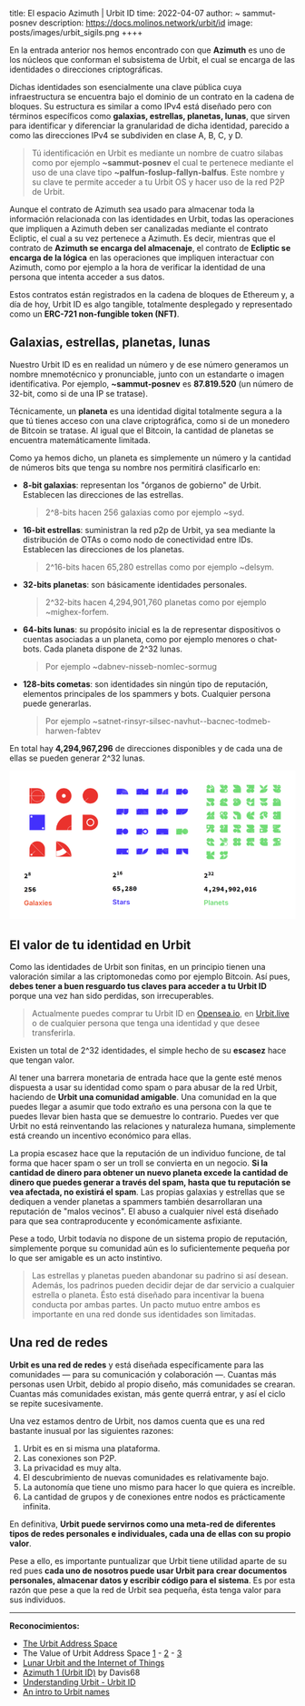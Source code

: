 title: El espacio Azimuth | Urbit ID
time: 2022-04-07
author: ~ sammut-posnev
description: https://docs.molinos.network/urbit/id
image: posts/images/urbit_sigils.png
++++

En la entrada anterior nos hemos encontrado con que **Azimuth** es uno de los núcleos que conforman el subsistema de Urbit, el cual se encarga de las identidades o direcciones criptográficas.

Dichas identidades son esencialmente una clave pública cuya infraestructura se encuentra bajo el dominio de un contrato en la cadena de bloques. Su estructura es similar a como IPv4 está diseñado pero con términos específicos como **galaxias, estrellas, planetas, lunas**, que sirven para identificar y diferenciar la granularidad de dicha identidad, parecido a como las direcciones IPv4 se subdividen en clase A, B, C, y D.

> Tú identificación en Urbit es mediante un nombre de cuatro silabas como por ejemplo **~sammut-posnev** el cual te pertenece mediante el uso de una clave tipo **~palfun-foslup-fallyn-balfus**. Este nombre y su clave te permite acceder a tu Urbit OS y hacer uso de la red P2P de Urbit.

Aunque el contrato de Azimuth sea usado para almacenar toda la información relacionada con las identidades en Urbit, todas las operaciones que impliquen a Azimuth deben ser canalizadas mediante el contrato Ecliptic, el cual a su vez pertenece a Azimuth. Es decir, mientras que el contrato de **Azimuth se encarga del almacenaje**, el contrato de **Ecliptic se encarga de la lógica** en las operaciones que impliquen interactuar con Azimuth, como por ejemplo a la hora de verificar la identidad de una persona que intenta acceder a sus datos.

Estos contratos están registrados en la cadena de bloques de Ethereum y, a día de hoy, Urbit ID es algo tangible, totalmente desplegado y representado como un **ERC-721 non-fungible token (NFT)**.

## Galaxias, estrellas, planetas, lunas

Nuestro Urbit ID es en realidad un número y de ese número generamos un nombre mnemotécnico y pronunciable, junto con un estandarte o imagen identificativa. Por ejemplo, **~sammut-posnev** es **87.819.520** (un número de 32-bit, como si de una IP se tratase).

Técnicamente, un **planeta** es una identidad digital totalmente segura a la que tú tienes acceso con una clave criptográfica, como si de un monedero de Bitcoin se tratase. Al igual que el Bitcoin, la cantidad de planetas se encuentra matemáticamente limitada.

Como ya hemos dicho, un planeta es simplemente un número y la cantidad de números bits que tenga su nombre nos permitirá clasificarlo en:

- **8-bit galaxias**: representan los "órganos de gobierno" de Urbit. Establecen las direcciones de las estrellas.
    
    > 2^8-bits hacen 256 galaxias como por ejemplo ~syd.
    
- **16-bit estrellas**: suministran la red p2p de Urbit, ya sea mediante la distribución de OTAs o como nodo de conectividad entre IDs. Establecen las direcciones de los planetas.
    
    > 2^16-bits hacen 65,280 estrellas como por ejemplo ~delsym.
    
- **32-bits planetas**: son básicamente identidades personales.
    
    > 2^32-bits hacen 4,294,901,760 planetas como por ejemplo ~mighex-forfem.
    
- **64-bits lunas**: su propósito inicial es la de representar dispositivos o cuentas asociadas a un planeta, como por ejemplo menores o chat-bots. Cada planeta dispone de 2^32 lunas.
    
    > Por ejemplo ~dabnev-nisseb-nomlec-sormug
    
- **128-bits cometas**: son identidades sin ningún tipo de reputación, elementos principales de los spammers y bots. Cualquier persona puede generarlas.
    
    > Por ejemplo ~satnet-rinsyr-silsec-navhut--bacnec-todmeb-harwen-fabtev
    

En total hay **4,294,967,296** de direcciones disponibles y de cada una de ellas se pueden generar 2^32 lunas.

![](posts/images/urbit_bits.png#center)

## El valor de tu identidad en Urbit

Como las identidades de Urbit son finitas, en un principio tienen una valoración similar a las criptomonedas como por ejemplo Bitcoin. Así pues, **debes tener a buen resguardo tus claves para acceder a tu Urbit ID** porque una vez han sido perdidas, son irrecuperables.

> Actualmente puedes comprar tu Urbit ID en [Opensea.io](https://opensea.io/assets/urbit-id?query=urbit), en [Urbit.live](https://urbit.live/buy) o de cualquier persona que tenga una identidad y que desee transferirla.

Existen un total de 2^32 identidades, el simple hecho de su **escasez** hace que tengan valor.

Al tener una barrera monetaria de entrada hace que la gente esté menos dispuesta a usar su identidad como spam o para abusar de la red Urbit, haciendo de **Urbit una comunidad amigable**. Una comunidad en la que puedes llegar a asumir que todo extraño es una persona con la que te puedes llevar bien hasta que se demuestre lo contrario. Puedes ver que Urbit no está reinventando las relaciones y naturaleza humana, simplemente está creando un incentivo económico para ellas.

La propia escasez hace que la reputación de un individuo funcione, de tal forma que hacer spam o ser un troll se convierta en un negocio. **Si la cantidad de dinero para obtener un nuevo planeta excede la cantidad de dinero que puedes generar a través del spam, hasta que tu reputación se vea afectada, no existirá el spam**. Las propias galaxias y estrellas que se dediquen a vender planetas a spammers también desarrollaran una reputación de "malos vecinos". El abuso a cualquier nivel está diseñado para que sea contraproducente y económicamente asfixiante.

Pese a todo, Urbit todavía no dispone de un sistema propio de reputación, simplemente porque su comunidad aún es lo suficientemente pequeña por lo que ser amigable es un acto instintivo.

> Las estrellas y planetas pueden abandonar su padrino si así desean. Además, los padrinos pueden decidir dejar de dar servicio a cualquier estrella o planeta. Ésto está diseñado para incentivar la buena conducta por ambas partes. Un pacto mutuo entre ambos es importante en una red donde sus identidades son limitadas.

## Una red de redes

**Urbit es una red de redes** y está diseñada específicamente para las comunidades — para su comunicación y colaboración —. Cuantas más personas usen Urbit, debido al propio diseño, más comunidades se crearan. Cuantas más comunidades existan, más gente querrá entrar, y así el ciclo se repite sucesivamente.

Una vez estamos dentro de Urbit, nos damos cuenta que es una red bastante inusual por las siguientes razones:

1. Urbit es en si misma una plataforma.
2. Las conexiones son P2P.
3. La privacidad es muy alta.
4. El descubrimiento de nuevas comunidades es relativamente bajo.
5. La autonomía que tiene uno mismo para hacer lo que quiera es increíble.
6. La cantidad de grupos y de conexiones entre nodos es prácticamente infinita.

En definitiva, **Urbit puede servirnos como una meta-red de diferentes tipos de redes personales e individuales, cada una de ellas con su propio valor**.

Pese a ello, es importante puntualizar que Urbit tiene utilidad aparte de su red pues **cada uno de nosotros puede usar Urbit para crear documentos personales, almacenar datos y escribir código para el sistema**. Es por esta razón que pese a que la red de Urbit sea pequeña, ésta tenga valor para sus individuos.

----

**Reconocimientos:**

- [The Urbit Address Space](https://urbit.org/blog/the-urbit-address-space/)
- The Value of Urbit Address Space [1](https://urbit.org/blog/value-of-address-space-pt1/) - [2](https://urbit.org/blog/value-of-address-space-pt2/) - [3](https://urbit.org/blog/value-of-address-space-pt3/)
- [Lunar Urbit and the Internet of Things](https://urbit.org/blog/iot/)
- [Azimuth 1 (Urbit ID)](https://davis68.github.io/martian-computing/lessons/lesson02-azimuth-1.html) by Davis68
- [Understanding Urbit - Urbit ID](https://urbit.org/understanding-urbit/urbit-id)
- [An intro to Urbit names](https://blog.urbit.live/an-intro-to-urbit-names/)